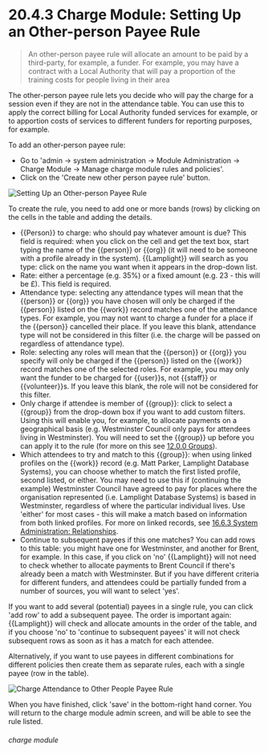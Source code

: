# 20.4.3 Charge Module: Setting Up an Other-person Payee Rule

> An other-person payee rule will allocate an amount to be paid by a third-party, for example, a funder. For example, you may have a contract with a Local Authority that will pay a proportion of the training costs for people living in their area



The other-person payee rule lets you decide who will pay the charge for a session even if they are not in the attendance table. You can use this to apply the correct billing for Local Authority funded services for example, or to apportion costs of services to different funders for reporting purposes, for example.

To add an other-person payee rule:

- Go to 'admin -> system administration -> Module Administration -> Charge Module -> Manage charge module rules and policies'. 
- Click on the 'Create new other person payee rule' button. 

![Setting Up an Other-person Payee Rule](20.4.3b.png)

To create the rule, you need to add one or more bands (rows) by clicking on the cells in the table and adding the details.
   - {{Person}} to charge: who should pay whatever amount is due? This field is required: when you click on the cell and get the text box, start typing the name of the {{person}} or {{org}} (it will need to be someone with a profile already in the system). {{Lamplight}} will search as you type: click on the name you want when it appears in the drop-down list. 
   - Rate: either a percentage (e.g. 35%) or a fixed amount (e.g. 23 - this will be £). This field is required. 
   - Attendance type: selecting any attendance types will mean that the {{person}} or {{org}} you have chosen will only be charged if the {{person}} listed on the {{work}} record matches one of the attendance types. For example, you may not want to charge a funder for a place if the {{person}} cancelled their place. If you leave this blank, attendance type will not be considered in this filter (i.e. the charge will be passed on regardless of attendance type). 
   - Role: selecting any roles will mean that the {{person}} or {{org}} you specify will only be charged if the {{person}} listed on the {{work}} record matches one of the selected roles. For example, you may only want the funder to be charged for {{user}}s, not {{staff}} or {{volunteer}}s. If you leave this blank, the role will not be considered for this filter. 
   - Only charge if attendee is member of {{group}}: click to select a {{group}} from the drop-down box if you want to add custom filters. Using this will enable you, for example, to allocate payments on a geographical basis (e.g. Westminster Council only pays for attendees living in Westminster). You will need to set the {{group}} up before you can apply it to the rule (for more on this see [12.0.0 Groups](/help/index/p/12.0.0)).
   - Which attendees to try and match to this {{group}}: when using linked profiles on the {{work}} record (e.g. Matt Parker, Lamplight Database Systems), you can choose whether to match the first listed profile, second listed, or either. You may need to use this if (continuing the example) Westminster Council have agreed to pay for places where the organisation represented (i.e. Lamplight Database Systems) is based in Westminster, regardless of where the particular individual lives. Use 'either' for most cases - this will make a match based on information from both linked profiles. For more on linked records, see [16.6.3 System Administration: Relationships](/help/index/p/16.6.3).
   - Continue to subsequent payees if this one matches? You can add rows to this table: you might have one for Westminster, and another for Brent, for example. In this case, if you click on 'no' {{Lamplight}} will not need to check whether to allocate payments to Brent Council if there's already been a match with Westminster. But if you have different criteria for different funders, and attendees could be partially funded from a number of sources, you will want to select 'yes'. 


If you want to add several (potential) payees in a single rule, you can click 'add row' to add a subsequent payee. The order is important again: {{Lamplight}} will check and allocate amounts in the order of the table, and if you choose 'no' to 'continue to subsequent payees' it will not check subsequent rows as soon as it has a match for each attendee. 

Alternatively, if you want to use payees in different combinations for different policies then create them as separate rules, each with a single payee (row in the table).  

![Charge Attendance to Other People Payee Rule](20.4.3a.png)

When you have finished, click 'save' in the bottom-right hand corner. You will return to the charge module admin screen, and will be able to see the rule listed. 


###### charge module

